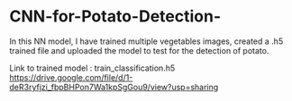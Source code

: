 # CNN-for-Potato-Detection-
In this NN model, I have trained multiple vegetables images, created a .h5 trained file and uploaded the model to test for the detection of potato.

Link to trained model : train_classification.h5
https://drive.google.com/file/d/1-deR3ryfjzi_fbpBHPon7Wa1kpSgGou9/view?usp=sharing
